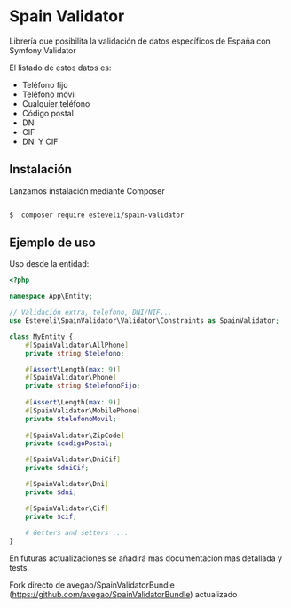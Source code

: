 Spain Validator
================

Librería que posibilita la validación de datos específicos de España con Symfony Validator

El listado de estos datos es:

 - Teléfono fijo
 - Teléfono móvil
 - Cualquier teléfono
 - Código postal
 - DNI
 - CIF
 - DNI Y CIF

## Instalación

Lanzamos instalación mediante Composer
```bash

$  composer require esteveli/spain-validator

```
## Ejemplo de uso

Uso desde la entidad:

```php
<?php

namespace App\Entity;

// Validación extra, telefono, DNI/NIF...
use Esteveli\SpainValidator\Validator\Constraints as SpainValidator;

class MyEntity {
    #[SpainValidator\AllPhone]
    private string $telefono;

    #[Assert\Length(max: 9)]
    #[SpainValidator\Phone]
    private string $telefonoFijo;
    
    #[Assert\Length(max: 9)]
    #[SpainValidator\MobilePhone]
    private $telefonoMovil;
    
    #[SpainValidator\ZipCode]
    private $codigoPostal;

    #[SpainValidator\DniCif]
    private $dniCif;

    #[SpainValidator\Dni]
    private $dni;

    #[SpainValidator\Cif]
    private $cif;
    
    # Getters and setters ....
}
```

En futuras actualizaciones se añadirá mas documentación mas detallada y tests.

Fork directo de avegao/SpainValidatorBundle (https://github.com/avegao/SpainValidatorBundle) actualizado
